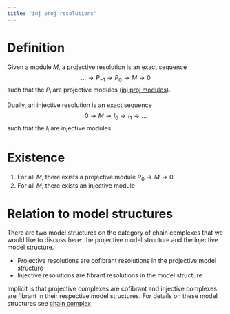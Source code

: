 ```yaml
---
title: "inj proj resolutions"
---
```


# Definition
Given a module $M$, a projective resolution is an exact sequence 
$$ \dots\to P_{-1}\to P_0\to M\to 0$$ such that the $P_i$ are projective modules ([inj proj modules](<notes/ntpy/Definitions/Homological algebra/inj proj modules.md>)). 

Dually, an injective resolution is an exact sequence $$0\to M\to I_0\to I_1\to \dots$$ such that the $I_i$ are injective modules.

# Existence
1. For all $M$, there exists a projective module $P_0\to M\to 0$.
2. For all $M$, there exists an injective module 

# Relation to model structures
There are two model structures on the category of chain complexes that we would like to discuss here: the projective model structure and the injective model structure.

- Projective resolutions are cofibrant resolutions in the projective model structure
- Injective resolutions are fibrant resolutions in the model structure

Implicit is that projective complexes are cofibrant and injective complexes are fibrant in their respective model structures. For details on these model structures see [chain complex](<notes/ntpy/Definitions/Homological algebra/chain complex.md>).
